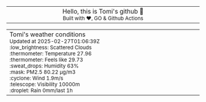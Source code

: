 
<div align="center">
<table>
<tbody>
<td align="center">
<img width="2000" height="0"><br>
Hello, this is Tomi's github 👋<br>
<sup>Built with ❤️, GO & Github Actions</sup><br>
<img width="2000" height="0">
</td>
</tbody>
</table>
</div>
<table>
<tbody>
<td align="left">
<img width="2000" height="0"><br>
Tomi's weather conditions<br>
<sup>Updated at 2025-02-27T01:06:39Z</sup><br>
<sup>:low_brightness: Scattered Clouds</sup><br>
<sup>:thermometer: Temperature 27.96 </sup><br>
<sup>:thermometer: Feels like 29.73</sup><br>
<sup>:sweat_drops: Humidity 63%</sup><br>
<sup>:mask: PM2.5 80.22 μg/m3</sup><br>
<sup>:cyclone: Wind 1.9m/s </sup><br>
<sup>:telescope: Visibility 10000m </sup><br>
<sup>:droplet: Rain 0mm/last 1h </sup><br>
<img width="2000" height="0">
</td>
<td align="left">
<img width="2000" height="0"><br>
<br>
<img width="2000" height="0">
</td>
</tbody>
</table>
</div>
    